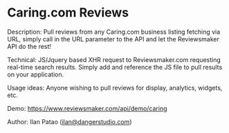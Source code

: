 # Caring.com Reviews
Description: Pull reviews from any Caring.com business listing fetching via URL, simply call in the URL parameter to the API and let the Reviewsmaker API do the rest!

Technical: JS/Jquery based XHR request to Reviewsmaker.com requesting real-time search results. Simply add and reference the JS file to pull results on your application.

Usage ideas: Anyone wishing to pull reviews for display, analytics, widgets, etc.

Demo: https://www.reviewsmaker.com/api/demo/caring

Author: Ilan Patao (ilan@dangerstudio.com)
